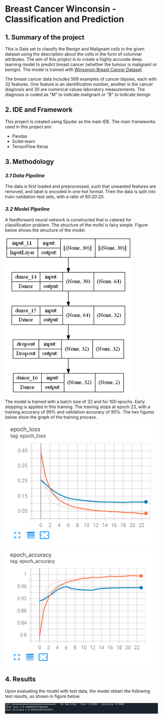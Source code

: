 # Breast Cancer Winconsin - Classification and Prediction

## 1. Summary of the project
This is Data set to classify the Benign and Malignant cells in the given dataset using the description about the cells in the form of columnar attributes. The aim of this project is to create a highly accurate deep learning model to predict breast cancer (whether the tumour is malignant or benign). The model is trained with [Winsonsin Breast Cancer Dataset](https://www.kaggle.com/datasets/uciml/breast-cancer-wisconsin-data).

The breast cancer data includes 569 examples of cancer bipsies, each with 32 features. One feature is an identification number, another is the cancer diagnosis and 30 are numerical values laboratory measurements. The diagnosis is coded as "M" to indicate malignant or "B" to indicate benign

## 2. IDE and Framework
This project is created using Spyder as the main IDE. The main frameworks used in this project are:
- Pandas
- Scikit-learn
- TensorFlow Keras

## 3. Methodology

### _3.1 Data Pipeline_
The data is first loaded and preprocessed, such that unwanted features are removed, and label is encoded in one-hot format. Then the data is split into train-validation-test sets, with a ratio of 60:20:20.

### _3.2 Model Pipeline_
A feedforward neural network is constructed that is catered for classification problem. The structure of the mofel is fairy simple. Figure below shows the structure of the model.

![alt text](https://github.com/paan234/AI05-repo-1/blob/master/Image/model.png)

The model is trained with a batch size of 32 and for 100 epochs. Early stopping is applied in this training. The training stops at epoch 23, with a training accuracy of 99% and validation accuracy of 95%. The two figures below show the graph of the training process.

![alt text](https://github.com/paan234/AI05-repo-1/blob/master/Image/Loss_graph.png)

![alt text](https://github.com/paan234/AI05-repo-1/blob/master/Image/Accuracy_graph.png)

## 4. Results
Upon evaluating the model with test data, the model obtain the following test results, as shown in figure below.

![alt text](https://github.com/paan234/AI05-repo-1/blob/master/Image/Test_result.jpg)
